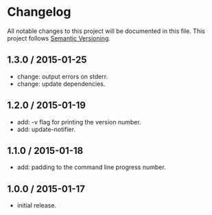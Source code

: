 # Changelog
All notable changes to this project will be documented in this file.
This project follows [Semantic Versioning](http://semver.org).

## 1.3.0 / 2015-01-25
 - change: output errors on stderr.
 - change: update dependencies.

## 1.2.0 / 2015-01-19
 - add: -v flag for printing the version number.
 - add: update-notifier.

## 1.1.0 / 2015-01-18
 - add: padding to the command line progress number.

## 1.0.0 / 2015-01-17
 - initial release.
